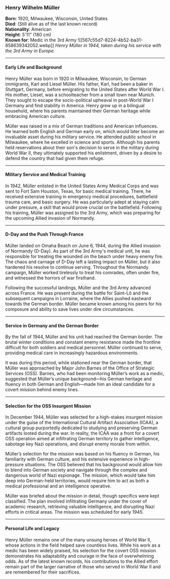 ### Henry Wilhelm Müller

**Born**: 1920, Milwaukee, Wisconsin, United States  
**Died**: (Still alive as of the last known record)  
**Nationality**: American  
**Height**: 5'11" (180 cm)  
**Known for**: Medic in the 3rd Army
![[567c55d7-8224-4b52-ba31-858639342052.webp]]
_Henry Müller in 1944, taken during his service with the 3rd Army in Europe._

---

#### Early Life and Background

Henry Müller was born in 1920 in Milwaukee, Wisconsin, to German immigrants, Karl and Liesel Müller. His father, Karl, had been a baker in Stuttgart, Germany, before emigrating to the United States after World War I. His mother, Liesel, was a schoolteacher from a small town near Munich. They sought to escape the socio-political upheaval in post-World War I Germany and find stability in America. Henry grew up in a bilingual household, where his parents maintained their German heritage while embracing American culture.

Müller was raised in a mix of German traditions and American influences. He learned both English and German early on, which would later become an invaluable asset during his military service. He attended public school in Milwaukee, where he excelled in science and sports. Although his parents held reservations about their son's decision to serve in the military during World War II, they ultimately supported his enlistment, driven by a desire to defend the country that had given them refuge.

---

#### Military Service and Medical Training

In 1942, Müller enlisted in the United States Army Medical Corps and was sent to Fort Sam Houston, Texas, for basic medical training. There, he received extensive training in emergency medical procedures, battlefield trauma care, and basic surgery. He was particularly adept at staying calm under pressure, a skill that would prove crucial on the battlefield. Following his training, Müller was assigned to the 3rd Army, which was preparing for the upcoming Allied invasion of Normandy.

---

#### D-Day and the Push Through France

Müller landed on Omaha Beach on June 6, 1944, during the Allied invasion of Normandy (D-Day). As part of the 3rd Army's medical unit, he was responsible for treating the wounded on the beach under heavy enemy fire. The chaos and carnage of D-Day left a lasting impact on Müller, but it also hardened his resolve to continue serving. Throughout the Normandy campaign, Müller worked tirelessly to treat his comrades, often under fire, and witnessed the horrors of war firsthand.

Following the successful landings, Müller and the 3rd Army advanced across France. He was present during the battle for Saint-Lô and the subsequent campaigns in Lorraine, where the Allies pushed eastward towards the German border. Müller became known among his peers for his composure and ability to save lives under dire circumstances.

---

#### Service in Germany and the German Border

By the fall of 1944, Müller and his unit had reached the German border. The brutal winter conditions and constant enemy resistance made the frontline difficult for both soldiers and medical personnel. Müller continued to serve, providing medical care in increasingly hazardous environments.

It was during this period, while stationed near the German border, that Müller was approached by Major John Barnes of the Office of Strategic Services (OSS). Barnes, who had been monitoring Müller’s work as a medic, suggested that Müller’s unique background—his German heritage and fluency in both German and English—made him an ideal candidate for a covert mission behind enemy lines.

---

#### Selection for the OSS Insurgent Mission

In December 1944, Müller was selected for a high-stakes insurgent mission under the guise of the International Cultural Artifact Association (ICAA), a cultural group purportedly dedicated to studying and preserving German artifacts looted during the war. In reality, the ICAA was a front for a covert OSS operation aimed at infiltrating German territory to gather intelligence, sabotage key Nazi operations, and disrupt enemy morale from within.

Müller’s selection for the mission was based on his fluency in German, his familiarity with German culture, and his extensive experience in high-pressure situations. The OSS believed that his background would allow him to blend into German society and navigate through the complex and dangerous world of Nazi espionage. The mission, which would take him deep into German-held territories, would require him to act as both a medical professional and an intelligence operative.

Müller was briefed about the mission in detail, though specifics were kept classified. The plan involved infiltrating Germany under the cover of academic research, retrieving valuable intelligence, and disrupting Nazi efforts in critical areas. The mission was scheduled for early 1945.

---

#### Personal Life and Legacy

Henry Müller remains one of the many unsung heroes of World War II, whose actions in the field helped save countless lives. While his work as a medic has been widely praised, his selection for the covert OSS mission demonstrates his adaptability and courage in the face of overwhelming odds. As of the latest known records, his contributions to the Allied effort remain part of the larger narrative of those who served in World War II and are remembered for their sacrifices.